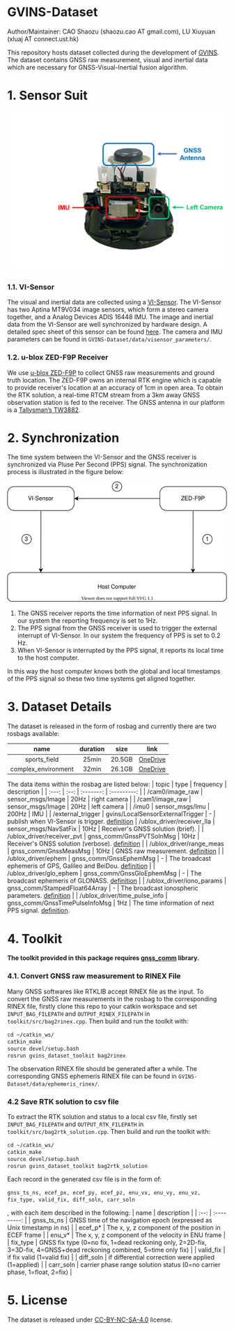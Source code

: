 # GVINS-Dataset

Author/Maintainer: CAO Shaozu (shaozu.cao AT gmail.com), LU Xiuyuan (xluaj AT connect.ust.hk)

This repository hosts dataset collected during the development of [GVINS](https://github.com/HKUST-Aerial-Robotics/GVINS). The dataset contains GNSS raw measurement, visual and inertial data which are necessary for GNSS-Visual-Inertial fusion algorithm. 

# 1. Sensor Suit
<p align="center">
  <img alt="sensorsuit" src="./figures/sensorsuit.png">
</p>

### 1.1. VI-Sensor
The visual and inertial data are collected using a [VI-Sensor](http://wiki.ros.org/vi_sensor). The VI-Sensor has two Aptina MT9V034 image sensors, which form a stereo camera together, and a Analog Devices ADIS 16448 IMU. The image and inertial data from the VI-Sensor are well synchronized by hardware design. A detailed spec sheet of this sensor can be found [here](https://github.com/ethz-asl/libvisensor/blob/master/VISensor_Factsheet_web.pdf). The camera and IMU parameters can be found in `GVINS-Dataset/data/visensor_parameters/`.

### 1.2. u-blox ZED-F9P Receiver
We use [u-blox ZED-F9P](https://www.u-blox.com/en/product/zed-f9p-module) to collect GNSS raw measurements and ground truth location. The ZED-F9P owns an internal RTK engine which is capable to provide receiver's location at an accuracy of 1cm in open area. To obtain the RTK solution, a real-time RTCM stream from a 3km away GNSS observation station is fed to the receiver. The GNSS antenna in our platform is a [Tallysman’s TW3882](https://www.tallysman.com/product/tw3882-dual-band-gnss-antenna/).

# 2. Synchronization
The time system between the VI-Sensor and the GNSS receiver is synchronized via Pluse Per Second (PPS) signal. The synchronization process is illustrated in the figure below:

<p align="center">
  <img alt="sync_diagram" src="./figures/device_sync.svg">
</p>

1. The GNSS receiver reports the time information of next PPS signal. In our system the reporting frequency is set to 1Hz.
2. The PPS signal from the GNSS receiver is used to trigger the external interrupt of VI-Sensor. In our system the frequency of PPS is set to 0.2 Hz.
3. When VI-Sensor is interrupted by the PPS signal, it reports its local time to the host computer.

In this way the host computer knows both the global and local timestamps of the PPS signal so these two time systems get aligned together.


# 3. Dataset Details
The dataset is released in the form of rosbag and currently there are two rosbags available:

| name | duration | size | link | 
| :--: | :------: | :--: | :--: |
| sports_field | 25min | 20.5GB | [OneDrive](https://hkustconnect-my.sharepoint.com/:u:/g/personal/scaoad_connect_ust_hk/Eb5EuCmYR4RBnXbpjV8EfNQBORvT0WPtGXMbwPa4Rmx6Lg?e=SYIHUv) |
| complex_environment | 32min | 26.1GB | [OneDrive](https://hkustconnect-my.sharepoint.com/:u:/g/personal/scaoad_connect_ust_hk/EalZKULm8QFPqNZlf53C31QBmcQ1KUsWnOQ6N2rIefNBYA?e=QUbvHe) |

The data items within the rosbag are listed below:
| topic | type | frequency | description |
| :---: | :--: | :-------: | :---------: |
| /cam0/image_raw | sensor_msgs/Image | 20Hz | right camera |
| /cam1/image_raw | sensor_msgs/Image | 20Hz | left camera |
| /imu0 | sensor_msgs/Imu | 200Hz | IMU |
| /external_trigger | gvins/LocalSensorExternalTrigger | - | publish when VI-Sensor is trigger. [definition](https://github.com/HKUST-Aerial-Robotics/GVINS/blob/main/estimator/msg/LocalSensorExternalTrigger.msg)
| /ublox_driver/receiver_lla | sensor_msgs/NavSatFix | 10Hz | Receiver's GNSS solution (brief). |
| /ublox_driver/receiver_pvt | gnss_comm/GnssPVTSolnMsg | 10Hz | Receiver's GNSS solution (verbose). [definition](https://github.com/HKUST-Aerial-Robotics/gnss_comm/blob/main/msg/GnssPVTSolnMsg.msg) |
| /ublox_driver/range_meas | gnss_comm/GnssMeasMsg | 10Hz | GNSS raw measurement. [definition](https://github.com/HKUST-Aerial-Robotics/gnss_comm/blob/main/msg/GnssMeasMsg.msg) | 
| /ublox_driver/ephem | gnss_comm/GnssEphemMsg | - | The broadcast ephemeris of GPS, Galileo and BeiDou. [definition](https://github.com/HKUST-Aerial-Robotics/gnss_comm/blob/main/msg/GnssEphemMsg.msg) |
| /ublox_driver/glo_ephem | gnss_comm/GnssGloEphemMsg | - | The broadcast ephemeris of GLONASS. [definition](https://github.com/HKUST-Aerial-Robotics/gnss_comm/blob/main/msg/GnssGloEphemMsg.msg) | 
| /ublox_driver/iono_params | gnss_comm/StampedFloat64Array | - | The broadcast ionospheric parameters. [definition](https://github.com/HKUST-Aerial-Robotics/gnss_comm/blob/main/msg/StampedFloat64Array.msg) | 
| /ublox_driver/time_pulse_info | gnss_comm/GnssTimePulseInfoMsg | 1Hz | The time information of next PPS signal. [definition](https://github.com/HKUST-Aerial-Robotics/gnss_comm/blob/main/msg/GnssTimePulseInfoMsg.msg).

# 4. Toolkit

**The toolkit provided in this package requires [gnss_comm](https://github.com/HKUST-Aerial-Robotics/gnss_comm) library.**
### 4.1. Convert GNSS raw measurement to RINEX File
Many GNSS softwares like RTKLIB accept RINEX file as the input. To convert the GNSS raw measurements in the rosbag to the corresponding RINEX file, firstly clone this repo to your catkin workspace and set `INPUT_BAG_FILEPATH` and `OUTPUT_RINEX_FILEPATH` in `toolkit/src/bag2rinex.cpp`. Then build and run the toolkit with:
```
cd ~/catkin_ws/
catkin_make
source devel/setup.bash
rosrun gvins_dataset_toolkit bag2rinex
```
The observation RINEX file should be generated after a while. The corresponding GNSS ephemeris RINEX file can be found in `GVINS-Dataset/data/ephemeris_rinex/`. 

### 4.2 Save RTK solution to csv file
To extract the RTK solution and status to a local csv file, firstly set `INPUT_BAG_FILEPATH` and `OUTPUT_RTK_FILEPATH` in `toolkit/src/bag2rtk_solution.cpp`.  Then build and run the toolkit with:
```
cd ~/catkin_ws/
catkin_make
source devel/setup.bash
rosrun gvins_dataset_toolkit bag2rtk_solution
```
Each record in the generated csv file is in the form of:
```
gnss_ts_ns, ecef_px, ecef_py, ecef_pz, enu_vx, enu_vy, enu_vz, fix_type, valid_fix, diff_soln, carr_soln
```
, with each item described in the following:
| name | description | 
| :--: | :---------: |
| gnss_ts_ns | GNSS time of the navigation epoch (expressed as Unix timestamp in ns) |
| ecef_p* | The x, y, z component of the position in ECEF frame |
| enu_v* | The x, y, z component of the velocity in ENU frame |
| fix_type | GNSS fix type (0=no fix, 1=dead reckoning only, 2=2D-fix, 3=3D-fix, 4=GNSS+dead reckoning combined, 5=time only fix) |
| valid_fix | if fix valid (1=valid fix) |
| diff_soln | if differential correction were applied (1=applied) |
| carr_soln | carrier phase range solution status (0=no carrier phase, 1=float, 2=fix) |


# 5. License
The dataset is released under [CC-BY-NC-SA-4.0](https://creativecommons.org/licenses/by-nc-sa/4.0/) license.

